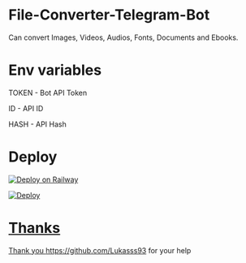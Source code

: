 # File-Converter-Telegram-Bot

Can convert Images, Videos, Audios, Fonts, Documents and Ebooks.

# Env variables

TOKEN - Bot API Token

ID - API ID

HASH - API Hash

# Deploy

[![Deploy on Railway](https://railway.app/button.svg)](https://railway.app/new/template/p9CtdU?referralCode=_4oAwx)

<a href="https://heroku.com/deploy?template=https://github.com/bipinkrish/file-converter-telegram-bot& env[SLACK_SUBDOMAIN]=testdomain">
  <img src="https://www.herokucdn.com/deploy/button.svg" alt="Deploy">

# Thanks
  Thank you https://github.com/Lukasss93 for your help
